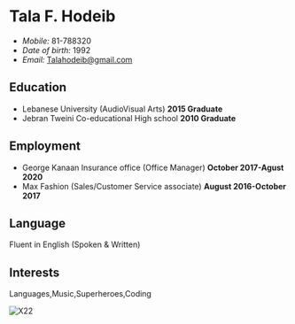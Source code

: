 # __Tala F. Hodeib__
<!--ul-->
- *Mobile:* 81-788320
- *Date of birth:* 1992
- *Email:* Talahodeib@gmail.com

## Education
<!--ul-->
- Lebanese University (AudioVisual Arts) __2015 Graduate__
- Jebran Tweini Co-educational High school __2010 Graduate__
## Employment
<!--ul-->
- George Kanaan Insurance office (Office Manager) __October 2017-Agust 2020__
- Max Fashion (Sales/Customer Service associate) __August 2016-October 2017__
## Language
Fluent in English (Spoken & Written)

## Interests
Languages,Music,Superheroes,Coding


![X22](http://images1.wikia.nocookie.net/marveldatabase/images/6/6f/X-23_Target_X_Vol_1_1_Textless.jpg)
